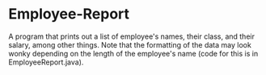 # Employee-Report
A program that prints out a list of employee's names, their class, and their salary, among other things. Note that the formatting of the data may look wonky depending on the length of the employee's name (code for this is in EmployeeReport.java).
